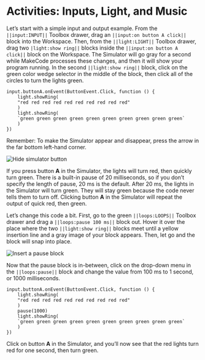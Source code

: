 # Activities: Inputs, Light, and Music

Let’s start with a simple input and output example. From the ``||input:INPUT||`` Toolbox drawer, drag an ``||input:on button A click||`` block into the Workspace. Then, from the ``||light:LIGHT||`` Toolbox drawer, drag two ``|light:show ring||`` blocks inside the ``||input:on button A click||`` block on the Workspace. The Simulator will go gray for a second while MakeCode processes these changes, and then it will show your program running. In the second ``||light:show ring||`` block, click on the green color wedge selector in the middle of the block, then click all of the circles to turn the lights green.

```blocks
input.buttonA.onEvent(ButtonEvent.Click, function () {
    light.showRing(
    "red red red red red red red red red red"
    )
    light.showRing(
    `green green green green green green green green green green`
    )
})
```

Remember: To make the Simulator appear and disappear, press the arrow in the far bottom left-hand corner.

![Hide simulator button](/static/courses/making/coding/hide-sim-button.jpg)

If you press button **A** in the Simulator, the lights will turn red, then quickly turn green. There is a built-in pause of 20 milliseconds, so if you don’t specify the length of pause, 20 ms is the default. After 20 ms, the lights in the Simulator will turn green. They will stay green because the code never tells them to turn off. Clicking button **A** in the Simulator will repeat the output of quick red, then green.

Let’s change this code a bit. First, go to the green ``||loops:LOOPS||`` Toolbox drawer and drag a ``||loops:pause 100 ms||`` block out. Hover it over the place where the two ``||light:show ring||`` blocks meet until a yellow insertion line and a gray image of your block appears. Then, let go and the block will snap into place.

![Insert a pause block](/static/courses/making/coding/insert-pause.gif)

Now that the pause block is in-between, click on the drop-down menu in the ``||loops:pause||`` block and change the value from 100 ms to 1 second, or 1000 milliseconds.

```blocks
input.buttonA.onEvent(ButtonEvent.Click, function () {
    light.showRing(
    "red red red red red red red red red red"
    )
    pause(1000)
    light.showRing(
    `green green green green green green green green green green`
    )
})
```

Click on button **A** in the Simulator, and you’ll now see that the red lights turn red for one second, then turn green.
